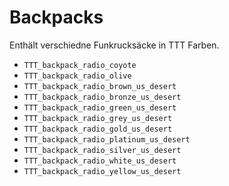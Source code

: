 # Backpacks

Enthält verschiedne Funkrucksäcke in TTT Farben.

- `TTT_backpack_radio_coyote`
- `TTT_backpack_radio_olive`
- `TTT_backpack_radio_brown_us_desert`
- `TTT_backpack_radio_bronze_us_desert`
- `TTT_backpack_radio_green_us_desert`
- `TTT_backpack_radio_grey_us_desert`
- `TTT_backpack_radio_gold_us_desert`
- `TTT_backpack_radio_platinum_us_desert`
- `TTT_backpack_radio_silver_us_desert`
- `TTT_backpack_radio_white_us_desert`
- `TTT_backpack_radio_yellow_us_desert`
